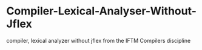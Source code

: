 # Compiler-Lexical-Analyser-Without-Jflex
compiler, lexical analyzer without jflex from the IFTM Compilers discipline
